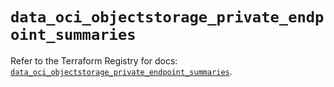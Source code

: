 # `data_oci_objectstorage_private_endpoint_summaries`

Refer to the Terraform Registry for docs: [`data_oci_objectstorage_private_endpoint_summaries`](https://registry.terraform.io/providers/oracle/oci/6.18.0/docs/data-sources/objectstorage_private_endpoint_summaries).
